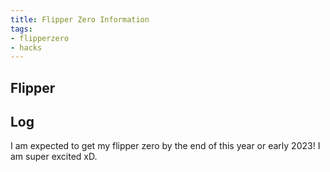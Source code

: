 ```yaml
---
title: Flipper Zero Information
tags:
- flipperzero
- hacks
---
```

## Flipper

## Log

I am expected to get my flipper zero by the end of this year or early 2023! I am super excited xD.